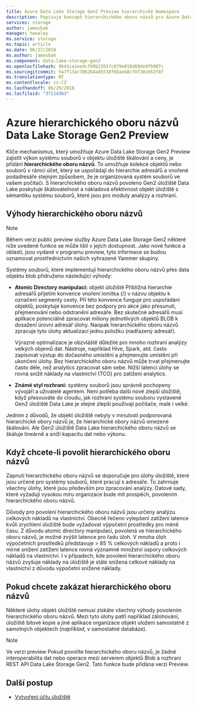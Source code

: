 ```yaml
---
title: Azure Data Lake Storage Gen2 Preview hierarchické Namespace
description: Popisuje koncept hierarchického oboru názvů pro Azure Data Lake Storage Gen2 Preview
services: storage
author: jamesbak
manager: twooley
ms.service: storage
ms.topic: article
ms.date: 06/27/2018
ms.author: jamesbak
ms.component: data-lake-storage-gen2
ms.openlocfilehash: 9b41ca1eedcf69b23557c079e018d69de9fb907c
ms.sourcegitcommit: 5a7f13ac706264a45538f6baeb8cf8f30c662f8f
ms.translationtype: MT
ms.contentlocale: cs-CZ
ms.lasthandoff: 06/29/2018
ms.locfileid: "37114363"
---
```

# <a name="azure-data-lake-storage-gen2-preview-hierarchical-namespace"></a>Azure hierarchického oboru názvů Data Lake Storage Gen2 Preview

Klíče mechanismus, který umožňuje Azure Data Lake Storage Gen2 Preview zajistit výkon systému souborů v objektu úložiště škálování a ceny, je přidání **hierarchického oboru názvů**. To umožňuje kolekce objektů nebo souborů v rámci účet, který se uspořádají do hierarchie adresářů a vnořené podadresáře stejným způsobem, že je organizovaná systém souborů ve vašem počítači. S hierarchického oboru názvů povoleno Gen2 úložiště Data Lake poskytuje škálovatelnost a nákladová efektivnost objekt úložiště s sémantiku systému souborů, které jsou pro moduly analýzy a rozhraní.

## <a name="the-benefits-of-the-hierarchical-namespace"></a>Výhody hierarchického oboru názvů

> [!NOTE]
> Během verzi public preview služby Azure Data Lake Storage Gen2 některé níže uvedené funkce se může lišit v jejich dostupnost. Jako nové funkce a oblastí, jsou vydané v programu preview, tyto informace se budou oznamovat prostřednictvím našich vyhrazené Yammer skupiny.  

Systémy souborů, které implementují hierarchického oboru názvů přes data objektu blob přidruženo následující výhody:

- **Atomic Directory manipulaci:** objekt úložiště Přibližná hierarchie adresářů přijetím konvence vnoření lomítka (/) v názvu objektu k označení segmenty cesty. Při této konvence funguje pro uspořádání objektů, poskytuje konvence bez podpory pro akce jako přesunutí, přejmenování nebo odstranění adresáře. Bez skutečné adresářů musí aplikace potenciálně zpracovat miliony jednotlivých objektů BLOB k dosažení úrovni adresář úlohy. Naopak hierarchického oboru názvů zpracuje tyto úlohy aktualizací jednu položku (nadřazený adresář). 

    Výrazné optimalizace je obzvláště důležité pro mnoho rozhraní analýzy velkých objemů dat. Nástroje, například Hive, Spark, atd. často zapisovat výstup do dočasného umístění a přejmenujte umístění při ukončení úlohy. Bez hierarchického oboru názvů může trvat přejmenujte často déle, než analytics zpracovat sám sebe. Nižší latenci úlohy se rovná snížit náklady na vlastnictví (TCO) pro zatížení analytics.

- **Známé styl rozhraní:** systémy souborů jsou správně pochopeny vývojáři a uživatelé agentem. Není potřeba další nové zlepší úložiště, když přesouváte do cloudu, jak rozhraní systému souboru vystavené Gen2 úložiště Data Lake je stejné zlepší používají počítače, malé i velké.

Jedním z důvodů, že objekt úložiště nebyly v minulosti podporovaná hierarchické obory názvů je, že hierarchické obory názvů omezené škálování. Ale Gen2 úložiště Data Lake hierarchického oboru názvů se škáluje lineárně a sníží kapacitu dat nebo výkonu.

## <a name="when-to-enable-the-hierarchical-namespace"></a>Když chcete-li povolit hierarchického oboru názvů

Zapnutí hierarchického oboru názvů se doporučuje pro úlohy úložiště, které jsou určené pro systémy souborů, které pracují s adresáře. To zahrnuje všechny úlohy, které jsou především pro zpracování analýzy. Datové sady, které vyžadují vysokou míru organizace bude mít prospěch, povolením hierarchického oboru názvů.

Důvody pro povolení hierarchického oboru názvů jsou určeny analýzu celkových nákladů na vlastnictví. Obecně řečeno vylepšení zatížení latence kvůli zrychlení úložiště bude vyžadovat výpočetní prostředky pro méně času. Z důvodu atomic directory manipulaci, povolená ve hierarchického oboru názvů, je možné zvýšit latence pro řadu úloh. V mnoha úloh výpočetních prostředků představuje > 85 % celkových nákladů a proto i mírné snížení zatížení latence rovná významné množství úspory celkových nákladů na vlastnictví. I v případech, kde povolení hierarchického oboru názvů zvyšuje náklady na úložiště je stále snížena celkové náklady na vlastnictví z důvodu výpočetní snížené náklady.

## <a name="when-to-disable-the-hierarchical-namespace"></a>Pokud chcete zakázat hierarchického oboru názvů

Některé úlohy objekt úložiště nemusí získáte všechny výhody povolením hierarchického oboru názvů. Mezi tyto úlohy patří například zálohování, úložiště bitové kopie a jiné aplikace organizace objekt uložení samostatně z samotných objektech (*například*, v samostatné databáze).

> [!NOTE]
> Ve verzi preview Pokud povolíte hierarchického oboru názvů, je žádné interoperabilita dat nebo operace mezi serverem objektů Blob a rozhraní REST API Data Lake Storage Gen2. Tato funkce bude přidána verzi Preview.

## <a name="next-steps"></a>Další postup

- [Vytvoření účtu úložiště](./quickstart-create-account.md)